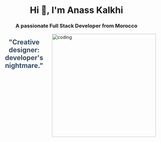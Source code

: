 <h1 align="center">Hi 👋, I'm Anass Kalkhi</h1>
<h3 align="center">A passionate Full Stack Developer from Morocco</h3>

<img align="right" alt="coding" width="330" src="https://media.tenor.com/A-xepNszV9YAAAAi/ai-bot.gif" />



<h2 align="center" style="font-weight: bold; color: #34495e;">"Creative designer: developer's nightmare."</h2>
